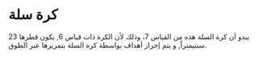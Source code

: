 # كرة سلة

يبدو أن كرة السلة هذه من القياس 7، وذلك لأن الكرة ذات قياس 6, يكون قطرها 23
سنتيمتراً, و يتم إحراز أهداف بواسطة كرة السلة بتمريرها عبر الطوق.
